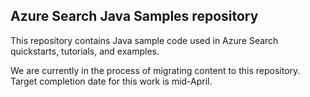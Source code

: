 ## Azure Search Java Samples repository

This repository contains Java sample code used in Azure Search quickstarts, tutorials, and examples.

We are currently in the process of migrating content to this repository. Target completion date for this work is mid-April.